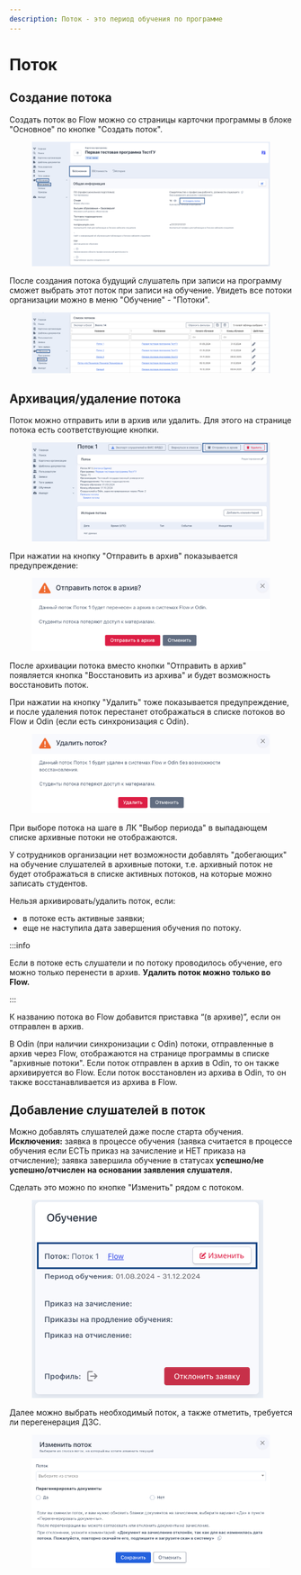 ```yaml
---
description: Поток - это период обучения по программе
---
```


# Поток

## Создание потока

Создать поток во Flow можно со страницы карточки программы в блоке "Основное" по кнопке "Создать поток".&#x20;

<figure><img src="../../../.gitbook/assets/image (9).png" alt=""><figcaption></figcaption></figure>

После создания потока будущий слушатель при записи на программу сможет выбрать этот поток при записи на обучение. Увидеть все потоки организации можно в меню "Обучение" - "Потоки".

<figure><img src="../../../.gitbook/assets/image (10).png" alt=""><figcaption></figcaption></figure>

## Архивация/удаление потока

Поток можно отправить или в архив или удалить. Для этого на странице потока есть соответствующие кнопки.&#x20;

<figure><img src="../../../.gitbook/assets/image (11).png" alt=""><figcaption></figcaption></figure>

При нажатии на кнопку "Отправить в архив" показывается предупреждение:

<figure><img src="../../../.gitbook/assets/image (12).png" alt=""><figcaption></figcaption></figure>

После архивации потока вместо кнопки "Отправить в архив" появляется кнопка "Восстановить из архива" и будет возможность восстановить поток.&#x20;

При нажатии на кнопку "Удалить" тоже показывается предупреждение, и после удаления поток перестанет отображаться в списке потоков во Flow и Odin (если есть синхронизация с Odin).

<figure><img src="../../../.gitbook/assets/image (13).png" alt=""><figcaption></figcaption></figure>

При выборе потока на шаге в ЛК "Выбор периода" в выпадающем списке архивные потоки не отображаются.

У сотрудников организации нет возможности добавлять "добегающих" на обучение слушателей в архивные потоки, т.е. архивный поток не будет отображаться в списке активных потоков, на которые можно записать студентов.

Нельзя архивировать/удалить поток, если:

* в потоке есть активные заявки;
* еще не наступила дата завершения обучения по потоку.

:::info

Если в потоке есть слушатели и по потоку проводилось обучение, его можно только перенести в архив. **Удалить поток можно только во Flow.**

:::

К названию потока во Flow добавится приставка “(в архиве)”, если он отправлен в архив.

В Odin (при наличии синхронизации с Odin) потоки, отправленные в архив через Flow, отображаются на странице программы в списке "архивные потоки". Если поток отправлен в архив в Odin, то он также архивируется во Flow. Если поток восстановлен из архива в Odin, то он также восстанавливается из архива в Flow.

## Добавление слушателей в поток

Можно добавлять слушателей даже после старта обучения. **Исключения:** заявка в процессе обучения (заявка считается в процессе обучения если ЕСТЬ приказ на зачисление и НЕТ приказа на отчисление); заявка завершила обучение в статусах **успешно/не успешно/отчислен** **на основании заявления слушателя.**

Сделать это можно по кнопке "Изменить" рядом с потоком.&#x20;

<figure><img src="../../../.gitbook/assets/image (5).png" alt=""><figcaption></figcaption></figure>

Далее можно выбрать необходимый поток, а также отметить, требуется ли перегенерация ДЗС.&#x20;

<figure><img src="../../../.gitbook/assets/image (182).png" alt=""><figcaption></figcaption></figure>
